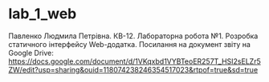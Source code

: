 # lab_1_web
Павленко Людмила Петрівна. КВ-12. 
Лабораторна робота №1. Розробка статичного інтерфейсу Web-додатка.
Посилання на документ звіту на Google Drive:
https://docs.google.com/document/d/1VKqxbd1VYBTeoER257T_HSI2sELZr5ZW/edit?usp=sharing&ouid=118074238246354517023&rtpof=true&sd=true
